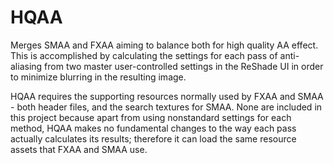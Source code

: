 # HQAA
Merges SMAA and FXAA aiming to balance both for high quality AA effect.
This is accomplished by calculating the settings for each pass of anti-aliasing
from two master user-controlled settings in the ReShade UI in order to minimize
blurring in the resulting image.

HQAA requires the supporting resources normally used by FXAA and SMAA - both header
files, and the search textures for SMAA. None are included in this project because
apart from using nonstandard settings for each method, HQAA makes no fundamental
changes to the way each pass actually calculates its results; therefore it can
load the same resource assets that FXAA and SMAA use.
